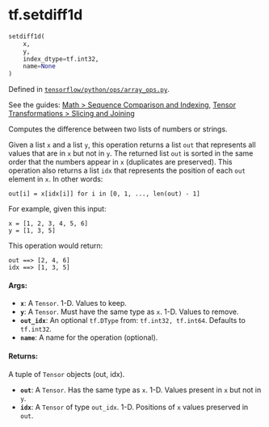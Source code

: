 <div itemscope itemtype="http://developers.google.com/ReferenceObject">
<meta itemprop="name" content="tf.setdiff1d" />
</div>

# tf.setdiff1d

``` python
setdiff1d(
    x,
    y,
    index_dtype=tf.int32,
    name=None
)
```



Defined in [`tensorflow/python/ops/array_ops.py`](https://www.tensorflow.org/code/tensorflow/python/ops/array_ops.py).

See the guides: [Math > Sequence Comparison and Indexing](../../../api_guides/python/math_ops.md#Sequence_Comparison_and_Indexing), [Tensor Transformations > Slicing and Joining](../../../api_guides/python/array_ops.md#Slicing_and_Joining)

Computes the difference between two lists of numbers or strings.

Given a list `x` and a list `y`, this operation returns a list `out` that
represents all values that are in `x` but not in `y`. The returned list `out`
is sorted in the same order that the numbers appear in `x` (duplicates are
preserved). This operation also returns a list `idx` that represents the
position of each `out` element in `x`. In other words:

`out[i] = x[idx[i]] for i in [0, 1, ..., len(out) - 1]`

For example, given this input:

```
x = [1, 2, 3, 4, 5, 6]
y = [1, 3, 5]
```

This operation would return:

```
out ==> [2, 4, 6]
idx ==> [1, 3, 5]
```

#### Args:

* <b>`x`</b>: A `Tensor`. 1-D. Values to keep.
* <b>`y`</b>: A `Tensor`. Must have the same type as `x`. 1-D. Values to remove.
* <b>`out_idx`</b>: An optional `tf.DType` from: `tf.int32, tf.int64`. Defaults to `tf.int32`.
* <b>`name`</b>: A name for the operation (optional).


#### Returns:

  A tuple of `Tensor` objects (out, idx).

* <b>`out`</b>: A `Tensor`. Has the same type as `x`. 1-D. Values present in `x` but not in `y`.
* <b>`idx`</b>: A `Tensor` of type `out_idx`. 1-D. Positions of `x` values preserved in `out`.
